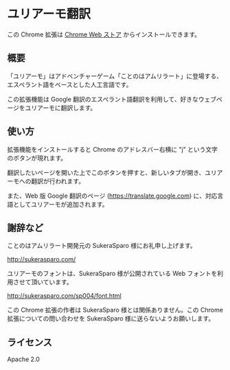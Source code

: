 ユリアーモ翻訳
==============

この Chrome 拡張は [Chrome Web ストア](https://chrome.google.com/webstore/detail/%E3%83%A6%E3%83%AA%E3%82%A2%E3%83%BC%E3%83%A2%E7%BF%BB%E8%A8%B3/lfbkianbbamldlolccijgpjgienikeij) からインストールできます。


概要
----

「ユリアーモ」はアドベンチャーゲーム「ことのはアムリラート」に登場する、エスペラント語をベースとした人工言語です。

この拡張機能は Google 翻訳のエスペラント語翻訳を利用して、好きなウェブページをユリアーモに翻訳します。


使い方
------

拡張機能をインストールすると Chrome のアドレスバー右横に "j" という文字のボタンが現れます。

翻訳したいページを開いた上でこのボタンを押すと、新しいタブが開き、ユリアーモへの翻訳が行われます。

また、Web 版 Google 翻訳のページ (https://translate.google.com) に、対応言語としてユリアーモが追加されます。


謝辞など
--------

ことのはアムリラート開発元の SukeraSparo 様にお礼申し上げます。

http://sukerasparo.com/

ユリアーモのフォントは、SukeraSparo 様が公開されている Web フォントを利用させて頂いています。

http://sukerasparo.com/sp004/font.html

この Chrome 拡張の作者は SukeraSparo 様とは関係ありません。この Chrome 拡張についての問い合わせを SukeraSparo 様に送らないようお願いします。


ライセンス
----------

Apache 2.0
